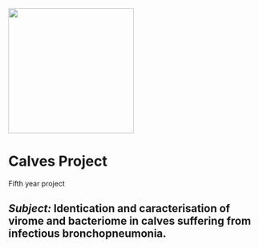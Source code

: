 <img src="http://www.institut-clement-ader.org/fichiers/logos/logo_insa.png" width="250"/>

# Calves Project
Fifth year project

## *Subject:* Identication and caracterisation of virome and bacteriome in calves suffering from infectious bronchopneumonia.
